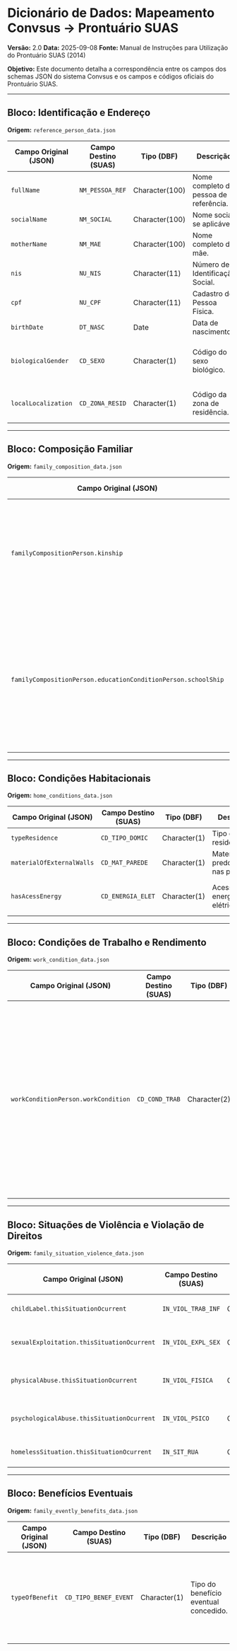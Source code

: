 # Dicionário de Dados: Mapeamento Convsus -> Prontuário SUAS

**Versão:** 2.0
**Data:** 2025-09-08
**Fonte:** Manual de Instruções para Utilização do Prontuário SUAS (2014)

**Objetivo:** Este documento detalha a correspondência entre os campos dos schemas JSON do sistema Convsus e os campos e códigos oficiais do Prontuário SUAS.

---

## Bloco: Identificação e Endereço

**Origem:** `reference_person_data.json`

| Campo Original (JSON) | Campo Destino (SUAS) | Tipo (DBF) | Descrição | Observações / Códigos Oficiais |
|---|---|---|---|---|
| `fullName` | `NM_PESSOA_REF` | Character(100) | Nome completo da pessoa de referência. | | 
| `socialName` | `NM_SOCIAL` | Character(100) | Nome social, se aplicável. | | 
| `motherName` | `NM_MAE` | Character(100) | Nome completo da mãe. | | 
| `nis` | `NU_NIS` | Character(11) | Número de Identificação Social. | | 
| `cpf` | `NU_CPF` | Character(11) | Cadastro de Pessoa Física. | Remover formatação. | 
| `birthDate` | `DT_NASC` | Date | Data de nascimento. | | 
| `biologicalGender` | `CD_SEXO` | Character(1) | Código do sexo biológico. | Mapear: 'Masculino' -> 'M', 'Feminino' -> 'F'. | 
| `localLocalization` | `CD_ZONA_RESID` | Character(1) | Código da zona de residência. | Mapear: 'URBAN' -> '1', 'RURAL' -> '2'. | 

---

## Bloco: Composição Familiar

**Origem:** `family_composition_data.json`

| Campo Original (JSON) | Campo Destino (SUAS) | Tipo (DBF) | Descrição | Observações / Códigos Oficiais |
|---|---|---|---|---|
| `familyCompositionPerson.kinship` | `CD_PARENTESCO` | Character(2) | Relação de parentesco. | **1**: Pessoa de Referência, **2**: Cônjuge, **3**: Filho(a), **4**: Enteado(a), **5**: Neto(a)/Bisneto(a), **6**: Pai/Mãe, **7**: Sogro(a), **8**: Irmão/Irmã, **9**: Genro/Nora, **10**: Outro parente, **11**: Não parente. |
| `familyCompositionPerson.educationConditionPerson.schoolShip` | `CD_ESCOLARIDADE` | Character(2) | Escolaridade (última série concluída). | **00**: Nunca frequentou, **01**: Creche, **02**: Educação Infantil, **11-19**: 1º ao 9º ano do Ens. Fundamental, **21-23**: 1º ao 3º ano do Ens. Médio, **30**: Superior Incompleto, **31**: Superior Completo, **40**: EJA Fundamental, **41**: EJA Médio, **99**: Outros. |

---

## Bloco: Condições Habitacionais

**Origem:** `home_conditions_data.json`

| Campo Original (JSON) | Campo Destino (SUAS) | Tipo (DBF) | Descrição | Observações / Códigos Oficiais |
|---|---|---|---|---|
| `typeResidence` | `CD_TIPO_DOMIC` | Character(1) | Tipo de residência. | **1**: Própria, **2**: Alugada, **3**: Cedida, **4**: Ocupada. |
| `materialOfExternalWalls` | `CD_MAT_PAREDE` | Character(1) | Material predominante nas paredes. | **1**: Alvenaria/madeira aparelhada, **2**: Madeira aproveitada/taipa/outros. |
| `hasAcessEnergy` | `CD_ENERGIA_ELET` | Character(1) | Acesso à energia elétrica. | **1**: Com medidor próprio, **2**: Com medidor comunitário, **3**: Sem medidor, **4**: Não possui. |

---

## Bloco: Condições de Trabalho e Rendimento

**Origem:** `work_condition_data.json`

| Campo Original (JSON) | Campo Destino (SUAS) | Tipo (DBF) | Descrição | Observações / Códigos Oficiais |
|---|---|---|---|---|
| `workConditionPerson.workCondition` | `CD_COND_TRAB` | Character(2) | Condição de Ocupação. | **0**: Não trabalha, **1**: C. Própria, **2**: Temp. Rural, **3**: Empregado s/ carteira, **4**: Empregado c/ carteira, **5**: Doméstico s/ carteira, **6**: Doméstico c/ carteira, **7**: Não remunerado, **8**: Militar/Serv. Público, **9**: Empregador, **10**: Estagiário, **11**: Aprendiz. |

---

## Bloco: Situações de Violência e Violação de Direitos

**Origem:** `family_situation_violence_data.json`

| Campo Original (JSON) | Campo Destino (SUAS) | Tipo (DBF) | Descrição | Observações / Códigos Oficiais |
|---|---|---|---|---|
| `childLabel.thisSituationOcurrent` | `IN_VIOL_TRAB_INF` | Character(1) | Ocorrência de Trabalho Infantil. | **1**: Sim, **2**: Não. (Mapear `true`/`false`) |
| `sexualExploitation.thisSituationOcurrent` | `IN_VIOL_EXPL_SEX` | Character(1) | Ocorrência de Exploração Sexual. | **1**: Sim, **2**: Não. |
| `physicalAbuse.thisSituationOcurrent` | `IN_VIOL_FISICA` | Character(1) | Ocorrência de Violência Física. | **1**: Sim, **2**: Não. |
| `psychologicalAbuse.thisSituationOcurrent` | `IN_VIOL_PSICO` | Character(1) | Ocorrência de Violência Psicológica. | **1**: Sim, **2**: Não. |
| `homelessSituation.thisSituationOcurrent` | `IN_SIT_RUA` | Character(1) | Vivência de Situação de Rua. | **1**: Sim, **2**: Não. |

---

## Bloco: Benefícios Eventuais

**Origem:** `family_evently_benefits_data.json`

| Campo Original (JSON) | Campo Destino (SUAS) | Tipo (DBF) | Descrição | Observações / Códigos Oficiais |
|---|---|---|---|---|
| `typeOfBenefit` | `CD_TIPO_BENEF_EVENT` | Character(1) | Tipo do benefício eventual concedido. | **1**: Natalidade, **2**: Funeral, **3**: Kit Emergência, **4**: Cesta Básica, **5**: Aluguel Social, **6**: Outros. | 
